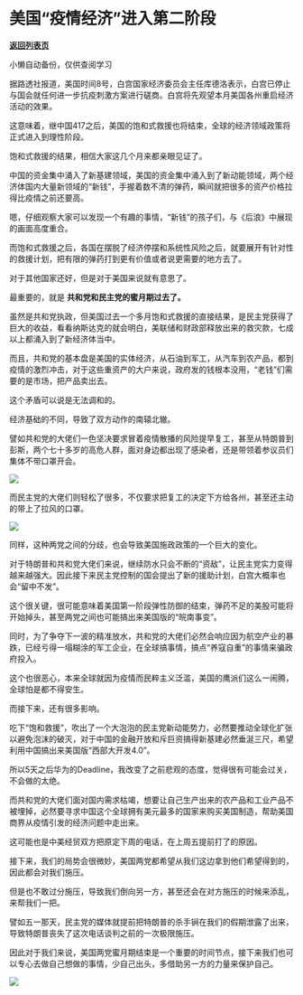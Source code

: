 # 美国“疫情经济”进入第二阶段

[**返回列表页**](/gzh/政事堂2019)

小懒自动备份，仅供查阅学习

据路透社报道，美国时间8号，白宫国家经济委员会主任库德洛表示，白宫已停止与国会就任何进一步抗疫刺激方案进行磋商。白宫将先观望本月美国各州重启经济活动的效果。  

  

这意味着，继中国417之后，美国的饱和式救援也将结束，全球的经济领域政策将正式进入到理性阶段。  

  

饱和式救援的结果，相信大家这几个月来都亲眼见证了。

  

中国的资金集中涌入了新基建领域，美国的资金集中涌入到了新动能领域，两个经济体国内大量新领域的“新钱”，手握着数不清的弹药，瞬间就把很多的资产价格拉得比疫情之前还要高。

  

嗯，仔细观察大家可以发现一个有趣的事情，“新钱”的孩子们，与《后浪》中展现的画面高度重合。

  

而饱和式救援之后，各国在摆脱了经济停摆和系统性风险之后，就要展开有针对性的救援计划，把有限的弹药打到更有价值或者说更需要的地方去了。

  

对于其他国家还好，但是对于美国来说就有意思了。

  

最重要的，就是 **共和党和民主党的蜜月期过去了。**  

  

虽然是共和党执政，但美国过去一个多月饱和式救援的直接结果，是民主党获得了巨大的收益，看看纳斯达克的就会明白，美联储和财政部释放出来的救灾款，七成以上都涌入到了新经济体当中。  

  

而且，共和党的基本盘是美国的实体经济，从石油到军工，从汽车到农产品，都到疫情的激烈冲击，对于这些重资产的大户来说，政府发的钱根本没用，“老钱”们需要的是市场，把产品卖出去。  

  

这个矛盾可以说是无法调和的。  

  

经济基础的不同，导致了双方动作的南辕北辙。  

  

譬如共和党的大佬们一色坚决要求冒着疫情散播的风险提早复工，甚至从特朗普到彭斯，两个七十多岁的高危人群，面对身边都出现了感染者，还是带领着参议员们集体不带口罩开会。

  

![](https://mmbiz.qpic.cn/mmbiz_jpg/rxhS23yu8cMeAN5w3MZq46JYDMX9RnjdFXAO9fICxfrML02JXX3n5UpF70aEiaeG6ib1XDUV86oCLbic6XYkFTd5w/640?wx_fmt=jpeg)

  

而民主党的大佬们则轻松了很多，不仅要求把复工的决定下方给各州，甚至还主动的带上了拉风的口罩。  

  

![](https://mmbiz.qpic.cn/mmbiz_jpg/rxhS23yu8cMeAN5w3MZq46JYDMX9RnjdkfzNGTIvNO7dBq5s7cBgzdb7xMdHAtHvmllm1DejPT6wy9shwU1IXw/640?wx_fmt=jpeg)

  

同样，这种两党之间的分歧，也会导致美国施政政策的一个巨大的变化。

  

对于特朗普和共和党大佬们来说，继续防水只会不断的“资敌”，让民主党实力变得越来越强大。因此接下来民主党控制的国会提出了新的援助计划，白宫大概率也会“留中不发”。  

  

这个很关键，很可能意味着美国第一阶段弹性防御的结束，弹药不足的美股可能将开始掉头，甚至两党之间也可能搞出来美国版的“皖南事变”。  

  

同时，为了争夺下一波的精准放水，共和党的大佬们必然会响应因为航空产业的暴跌，已经亏得一塌糊涂的军工企业，在全球搞事情，搞点“养寇自重”的事情来骗政府投入。  

  

这个也很恶心，本来全球就因为疫情而民粹主义泛滥，美国的鹰派们这么一闹腾，全球怕是都不得安生。  

  

而接下来，还有很多影响。

  

吃下“饱和救援”，吹出了一个大泡泡的民主党新动能势力，必然要推动全球化扩张以避免泡沫的破灭，对于中国的金融开放和斥巨资搞得新基建必然垂涎三尺，希望利用中国搞出来美国版“西部大开发4.0”。

  

所以5天之后华为的Deadline，我改变了之前悲观的态度，觉得很有可能会过关，不会做的太绝。  

  

而共和党的大佬们面对国内需求枯竭，想要让自己生产出来的农产品和工业产品不被埋掉，必然要寻求中国这个全球拥有美元最多的国家来购买美国制造，帮助美国商界从疫情引发的经济问题中走出来。  

  

这可能也是中美经贸双方把原定下周的电话，在上周五提前打了的原因。  

  

接下来，我们的局势会很微妙，美国两党都希望从我们这边拿到他们希望得到的，因此都会对我们施压。

  

但是也不敢过分施压，导致我们倒向另一方，甚至还会在对方施压的时候来添乱，来帮我们一把。

  

譬如五一那天，民主党的媒体就提前把特朗普的杀手锏在我们的假期泄露了出来，导致特朗普丧失了这次电话谈判之前的一次极限施压。  

  

因此对于我们来说，美国两党蜜月期结束是一个重要的时间节点，接下来我们也可以专心去做自己想做的事情，少自己出头，多借助另一方的力量来保护自己。  

  

![](https://mmbiz.qpic.cn/mmbiz_jpg/rxhS23yu8cPp0iaKAfe0ZsWfgGcY72o9Nror8TicrtnlDsqzY7y4Kum4fM3X0FMEGlbvm9HvZUiaETSnLt4DHNLbQ/640?wx_fmt=jpeg)

